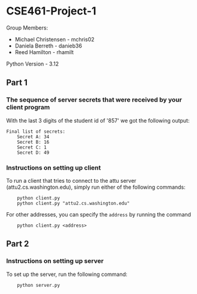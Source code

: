 # CSE461-Project-1

Group Members:
- Michael Christensen - mchris02
- Daniela Berreth     - danieb36
- Reed Hamilton       - rhamilt

Python Version - 3.12

## Part 1
### The sequence of server secrets that were received by your client program
With the last 3 digits of the student id of '857' we got the following output:
```
Final list of secrets:
    Secret A: 34
    Secret B: 16
    Secret C: 1
    Secret D: 49
```

### Instructions on setting up client
To run a client that tries to connect to the attu server (attu2.cs.washington.edu), simply run either of the following commands:
```
    python client.py
    python client.py "attu2.cs.washington.edu"
```
For other addresses, you can specify the `address` by running the command
```
    python client.py <address>
```

## Part 2
### Instructions on setting up server
To set up the server, run the following command:
```
    python server.py
```
